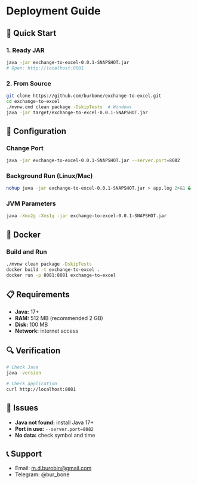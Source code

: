 # Deployment Guide

## 🚀 Quick Start

### 1. Ready JAR
```bash
java -jar exchange-to-excel-0.0.1-SNAPSHOT.jar
# Open: http://localhost:8081
```

### 2. From Source
```bash
git clone https://github.com/burbone/exchange-to-excel.git
cd exchange-to-excel
./mvnw.cmd clean package -DskipTests  # Windows
java -jar target/exchange-to-excel-0.0.1-SNAPSHOT.jar
```

## 🔧 Configuration

### Change Port
```bash
java -jar exchange-to-excel-0.0.1-SNAPSHOT.jar --server.port=8082
```

### Background Run (Linux/Mac)
```bash
nohup java -jar exchange-to-excel-0.0.1-SNAPSHOT.jar > app.log 2>&1 &
```

### JVM Parameters
```bash
java -Xmx2g -Xms1g -jar exchange-to-excel-0.0.1-SNAPSHOT.jar
```

## 🐳 Docker

### Build and Run
```bash
./mvnw clean package -DskipTests
docker build -t exchange-to-excel .
docker run -p 8081:8081 exchange-to-excel
```

## 📋 Requirements
- **Java:** 17+
- **RAM:** 512 MB (recommended 2 GB)
- **Disk:** 100 MB
- **Network:** internet access

## 🔍 Verification
```bash
# Check Java
java -version

# Check application
curl http://localhost:8081
```

## 🐛 Issues
- **Java not found:** install Java 17+
- **Port in use:** `--server.port=8082`
- **No data:** check symbol and time

## 📞 Support
- Email: m.d.burobin@gmail.com
- Telegram: @bur_bone 